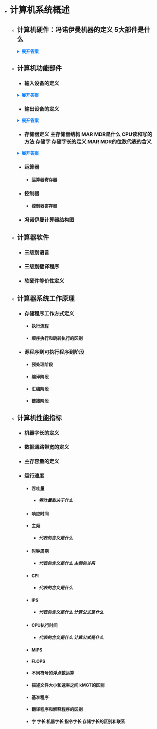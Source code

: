 - # 计算机系统概述 
  - ## 计算机硬件：冯诺伊曼机器的定义 5大部件是什么
    <details>
      <summary style="font-weight: bold; color: #007bff;">展开答案</summary>
      <ul>    <li style="color: blue;">数据和指令按照同等地位存储在存储器中 核心处理器可以识别处指令和数据的不同 并且逐条读取指令并且顺序执行</li>
      <li style="color: blue;">存储器 输入设备 输出设备 运算器 控制器</li>
      </ul>
    </details>
    
  - ## 计算机功能部件 
    - ### 输入设备的定义 
    <details>
      <summary style="font-weight: bold; color: #007bff;">展开答案</summary>
      <ul>    <li style="color: blue;">可以把字符 图片人能理解的信息 通过输入设备传输入电脑 变为机器能读取的信息</li>
      </ul>
    </details>
    
    - ### 输出设备的定义 
    <details>
      <summary style="font-weight: bold; color: #007bff;">展开答案</summary>
      <ul>    <li style="color: blue;">把机器能理解的信息 按照特定样式 例如 图片 声音 文字等方式输出</li>
      </ul>
    </details>
    
    - ### 存储器定义 主存储器结构 MAR MDR是什么 CPU读和写的方法  存储字 存储字长的定义 MAR MDR的位数代表的含义
    <details>
      <summary style="font-weight: bold; color: #007bff;">展开答案</summary>
      <ul>    <li style="color: blue;">现代存储器 按照 MAR MDR （通过中间字 Address 和 Data区分）和主存储器 组成 一般情况 MAR MDR被组合到CPU内部了</li>
      <li style="color: blue;">MAR ： 保存要访问的地址  一般都是 主存地址 把这个地址的信息读取完毕后 输入CPU内部寄存器中 运算</li>
      <li style="color: blue;">MDR ： 读取 或者输入的数据  类似CPU寄存器和主存储器之间的缓冲</li>
      <li style="color: blue;">CPU如果读取信息 ： 通过地址总线传输 要读取数据的地址 再通过控制总线传输 读信号 主存储器会按照MAR的地址 读取一个存储单元或者多个存储单元的数据（但是一次还是只读取一个存储单元） 输入到MDR中 等待CPU调入内部寄存器运算</li>
      <li style="color: blue;">CPU写信息：CPU通过地址总线传输写入主存储器的哪个位置 再通过 控制总线输入写信号 通过数据总线传输 要写入的数据到MDR中 主存储器 按照MAR的地址 读取MDR的数据 写入</li>
      <li style="color: blue;">存储字和存储字长：存储字是主存储一次能够读取的数据的长度 也就是CPU的一次读写 存储字长是一个存储字包含的位数</li>
      <li style="color: blue;">MAR存储的是地址 所以他的位数代表了 整个存储器的存取范围 也就是加入 MAR有8位 能表示2^8个地址</li>
      <li style="color: blue;">MDR存储的是数据 他的位数代表了一个存储单元所占的位数是多少 如果MDR 8位 那么说明一个存储单元占1B=8bit</li>
      </ul>
    </details>
    
    - ### 运算器 
      - #### 运算器寄存器 
    - ### 控制器 
      - #### 控制器寄存器 
    - ### 冯诺伊曼计算器结构图 

  - ## 计算器软件 
    - ### 三级别语言 
    - ### 三级别翻译程序 
    - ### 软硬件等价性定义 

  - ## 计算器系统工作原理 
    - ### 存储程序工作方式定义 
      - #### 执行流程
      - #### 顺序执行和跳转执行的区别
    - ### 源程序到可执行程序到阶段 
      - #### 预处理阶段
      - #### 编译阶段
      - #### 汇编阶段
      - #### 链接阶段
  - ## 计算机性能指标 
    - ### 机器字长的定义 
    - ### 数据通路带宽的定义 
    - ### 主存容量的定义 
    - ### 运行速度 
      - #### 吞吐量 
        - ##### 吞吐量取决于什么 
      - #### 响应时间 
      - #### 主频  
        - ##### 代表的含义是什么
      - #### 时钟周期 
        - ##### 代表的含义是什么 主频的关系
      - #### CPI 
        - ##### 代表的含义是什么
      - #### IPS 
        - ##### 代表的含义是什么 计算公式是什么
      - #### CPU执行时间
        - ##### 代表的含义是什么 计算公式是什么
      - #### MIPS 
      - #### FLOPS 
      - #### 不同符号的浮点数运算 
      - #### 描述文件大小和速率之间 kMGT的区别 
      - #### 基准程序 
      - #### 翻译程序和解释程序的区别 
      - #### 字 字长 机器字长 指令字长 存储字长的区别和联系 
